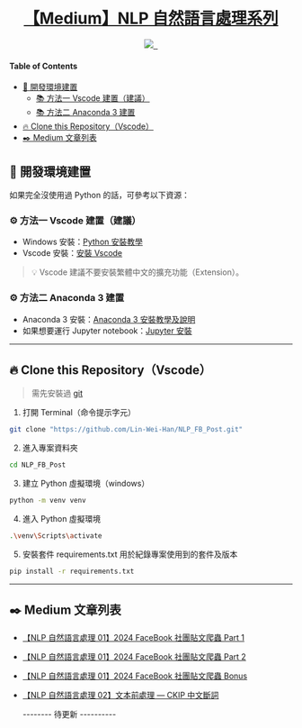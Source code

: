 <p align="center">
  <a href="https://medium.com/tkustatdc/nlp/home">
    <h1 align="center">【Medium】NLP 自然語言處理系列</h1>
  </a>
</p>

<p align="center">
  <a aria-label="John" href="https://www.facebook.com/profile.php?id=100004293253951">
    <img src="https://img.shields.io/badge/-John%20Lin-blue?style=for-the-badge&logo=facebook&logoColor=white&labelColor=gray&color=blue">
  </a>
  <a aria-label="TSDC" href="https://medium.com/tkustatdc">
    <img alt="" src="https://img.shields.io/badge/-TSDC%20CLUB-blue?style=for-the-badge&logo=&logoColor=white&labelColor=gray&color=blue">
  </a>
  <a aria-label="Follow me" href="https://medium.com/@xcswap.john">
    <img alt="" src="https://img.shields.io/badge/-FOLLOW%20ME-blue?style=for-the-badge&logo=Medium&logoColor=white&labelColor=gray&color=blue">
  </a>
</p>

#### Table of Contents

- [💪 開發環境建置](#-開發環境建置)
  - [📚 方法一 Vscode 建置（建議）](#-方法一-vscode-建置建議)
  - [📚 方法二 Anaconda 3 建置](#-方法二-anaconda-3-建置)
- [🔥 Clone this Repository（Vscode）](#-clone-this-repositoryvscode)
- [✒️ Medium 文章列表](#%EF%B8%8F-medium-文章列表)

## 💪 開發環境建置

如果完全沒使用過 Python 的話，可參考以下資源：

### ⚙️ 方法一 Vscode 建置（建議）

- Windows 安裝：[Python 安裝教學](https://medium.com/ai-for-k12/python-%E5%AE%89%E8%A3%9D%E6%95%99%E5%AD%B8%E5%8F%8A%E8%AA%AA%E6%98%8E-a07de2463d98)
- Vscode 安裝：[安裝 Vscode](https://hackmd.io/@smallshawn95/vscode_write_py)

> 💡 Vscode 建議不要安裝繁體中文的擴充功能（Extension）。

### ⚙️ 方法二 Anaconda 3 建置

- Anaconda 3 安裝：[Anaconda 3 安裝教學及說明](https://medium.com/ai-for-k12/anaconda-3-%E5%AE%89%E8%A3%9D%E6%95%99%E5%AD%B8%E5%8F%8A%E8%AA%AA%E6%98%8E-3542d8e6a224)
- 如果想要運行 Jupyter notebook：[Jupyter 安裝](https://medium.com/ai-for-k12/jupyter-notebook-%E5%AE%8C%E6%95%B4%E4%BB%8B%E7%B4%B9-%E5%AE%89%E8%A3%9D%E5%8F%8A%E4%BD%BF%E7%94%A8%E8%AA%AA%E6%98%8E-846b5432f044)

---

## 🔥 Clone this Repository（Vscode）

> 需先安裝過 [git](https://git-scm.com/downloads)

1. 打開 Terminal（命令提示字元）

```bash
git clone "https://github.com/Lin-Wei-Han/NLP_FB_Post.git"
```

2. 進入專案資料夾

```bash
cd NLP_FB_Post
```

3. 建立 Python 虛擬環境（windows）

```bash
python -m venv venv
```

4. 進入 Python 虛擬環境

```bash
.\venv\Scripts\activate
```

5. 安裝套件
   requirements.txt 用於紀錄專案使用到的套件及版本

```bash
pip install -r requirements.txt
```

---

## ✒️ Medium 文章列表

- [【NLP 自然語言處理 01】2024 FaceBook 社團貼文爬蟲 Part 1](https://medium.com/tkustatdc/nlp-%E8%87%AA%E7%84%B6%E8%AA%9E%E8%A8%80%E8%99%95%E7%90%86-01-2024-facebook%E7%A4%BE%E5%9C%98%E8%B2%BC%E6%96%87%E7%88%AC%E8%9F%B2-%E4%B8%8A-58a8665e6b45)
- [【NLP 自然語言處理 01】2024 FaceBook 社團貼文爬蟲 Part 2](https://medium.com/tkustatdc/nlp-自然語言處理-01-2024-facebook社團貼文爬蟲part-2-013ae7103055)
- [【NLP 自然語言處理 01】2024 FaceBook 社團貼文爬蟲 Bonus](https://medium.com/tkustatdc/nlp-自然語言處理-01-2024-facebook社團貼文爬蟲-bonus-2b5c48b88ac1)
- [【NLP 自然語言處理 02】文本前處理 — CKIP 中文斷詞](https://medium.com/tkustatdc/nlp-自然語言處理-02-文本前處理-ckip中文斷詞-e7db5c147bef)

  -------- 待更新 ----------
